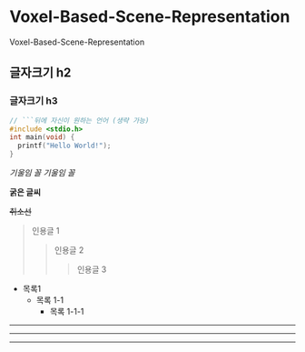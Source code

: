 # Voxel-Based-Scene-Representation
Voxel-Based-Scene-Representation

## 글자크기 h2
### 글자크기 h3

```c
// ```뒤에 자신이 원하는 언어 (생략 가능)
#include <stdio.h>
int main(void) {
  printf("Hello World!");
}
```

*기울임 꼴*
_기울임 꼴_

**굵은 글씨**

~~취소선~~

> 인용글 1
> > 인용글 2
> > > 인용글 3

+ 목록1
  + 목록 1-1
    + 목록 1-1-1

___
***
___
